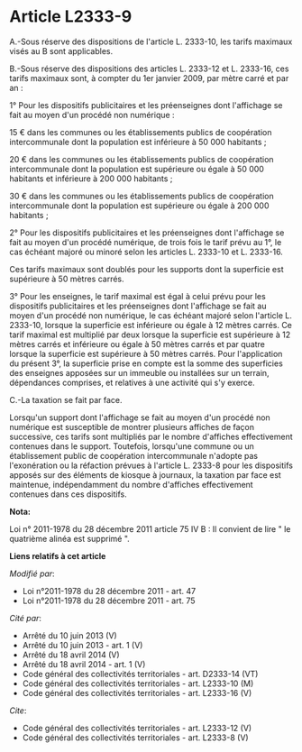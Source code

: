 # Article L2333-9

A.-Sous réserve des dispositions de l'article L. 2333-10, les tarifs maximaux visés au B sont applicables. 

B.-Sous réserve des dispositions des articles L. 2333-12 et L. 2333-16, ces tarifs maximaux sont, à compter du 1er janvier
2009, par mètre carré et par an : 

1° Pour les dispositifs publicitaires et les préenseignes dont l'affichage se fait au moyen d'un procédé non numérique : 

15 € dans les communes ou les établissements publics de coopération intercommunale dont la population est inférieure à 50 000
habitants ; 

20 € dans les communes ou les établissements publics de coopération intercommunale dont la population est supérieure ou égale
à 50 000 habitants et inférieure à 200 000 habitants ; 

30 € dans les communes ou les établissements publics de coopération intercommunale dont la population est supérieure ou égale
à 200 000 habitants ; 

2° Pour les dispositifs publicitaires et les préenseignes dont l'affichage se fait au moyen d'un procédé numérique, de trois
fois le tarif prévu au 1°, le cas échéant majoré ou minoré selon les articles L. 2333-10 et L. 2333-16. 

Ces tarifs maximaux sont doublés pour les supports dont la superficie est supérieure à 50 mètres carrés. 

3° Pour les enseignes, le tarif maximal est égal à celui prévu pour les dispositifs publicitaires et les préenseignes dont
l'affichage se fait au moyen d'un procédé non numérique, le cas échéant majoré selon l'article L. 2333-10, lorsque la
superficie est inférieure ou égale à 12 mètres carrés. Ce tarif maximal est multiplié par deux lorsque la superficie est
supérieure à 12 mètres carrés et inférieure ou égale à 50 mètres carrés et par quatre lorsque la superficie est supérieure à
50 mètres carrés. Pour l'application du présent 3°, la superficie prise en compte est la somme des superficies des enseignes
apposées sur un immeuble ou installées sur un terrain, dépendances comprises, et relatives à une activité qui s'y exerce. 

C.-La taxation se fait par face. 

Lorsqu'un support dont l'affichage se fait au moyen d'un procédé non numérique est susceptible de montrer plusieurs affiches
de façon successive, ces tarifs sont multipliés par le nombre d'affiches effectivement contenues dans le support. Toutefois,
lorsqu'une commune ou un établissement public de coopération intercommunale n'adopte pas l'exonération ou la réfaction
prévues à l'article L. 2333-8 pour les dispositifs apposés sur des éléments de kiosque à journaux, la taxation par face est
maintenue, indépendamment du nombre d'affiches effectivement contenues dans ces dispositifs.

**Nota:**

Loi n° 2011-1978 du 28 décembre 2011 article 75 IV B : Il convient de lire " le quatrième alinéa est supprimé ".

**Liens relatifs à cet article**

_Modifié par_:

  - Loi n°2011-1978 du 28 décembre 2011 - art. 47
  - Loi n°2011-1978 du 28 décembre 2011 - art. 75

_Cité par_:

  - Arrêté du 10 juin 2013 (V)
  - Arrêté du 10 juin 2013 - art. 1 (V)
  - Arrêté du 18 avril 2014 (V)
  - Arrêté du 18 avril 2014 - art. 1 (V)
  - Code général des collectivités territoriales - art. D2333-14 (VT)
  - Code général des collectivités territoriales - art. L2333-10 (M)
  - Code général des collectivités territoriales - art. L2333-16 (V)

_Cite_:

  - Code général des collectivités territoriales - art. L2333-12 (V)
  - Code général des collectivités territoriales - art. L2333-8 (V)

